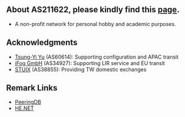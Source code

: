 ## About AS211622, please kindly find this [page](https://network.pwtsai.im).
* A non-profit network for personal hobby and academic purposes.

## Acknowledgments
* [Tsung-Yi Yu](https://network.steveyi.net/) (AS60614): Supporting configuration and APAC transit
* [iFog GmbH](https://ifog.ch/en/) (AS34927): Supporting LIR service and EU transit
* [STUIX](https://stuix.io/) (AS38855): Providing TW domestic exchanges

## Remark Links
* [PeeringDB](https://www.peeringdb.com/asn/211622/)  
* [HE.NET](https://bgp.he.net/AS211622)  

